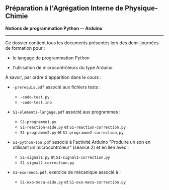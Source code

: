 **Préparation à l'Agrégation Interne de Physique-Chimie**
---------------------------

**Notions de programmation Python -- Arduino**

--------------------------------------

Ce dossier contient tous les documents présentés lors des demi-journées de formation pour  : 

- le langage de programmation Python

- l'utilisation de microcontrôleurs du type Arduino

À savoir, par ordre d'apparition dans le cours : 

- `-prerequis.pdf` associé aux fichiers tests : 
	+ `-code-test.py`
	+ `-code-test.ino`

- `S1-elements-langage.pdf` associé aux programmes : 
	+ `S1-programme1.py`
	+ `S1-reaction-aide.py` et `S1-reaction-correction.py`
	+ `S1-programme2.py` et `S1-programme2-correction.py`

- `S1-python-son.pdf` associé à l'activité Arduino "Produire un son en utilisant un microcontrôleur" (séance 2) et en lien avec : 
	+ `S1-signal1.py` et `S1-signal1-correction.py`
	+ `S1-signal2-correction.py`

- `S1-exo-meca.pdf`, exercice de mécanique associé à : 
	+ `S1-exo-meca-aide.py` et `S1-exo-meca-correction.py`

<!--
- `S2-son-arduino.pdf` associé aux programmes : 
	+ `S2-code1-son.ino`
	+ `S2-code2-son.ino`


-->
